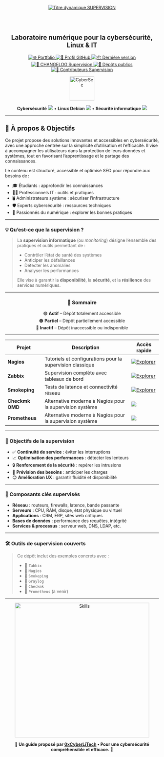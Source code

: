 <div align="center">

  <br></br>
  
  <a href="https://github.com/0xCyberLiTech">
    <img src="https://readme-typing-svg.herokuapp.com?font=JetBrains+Mono&size=50&duration=6000&pause=1000000000&color=FF0048&center=true&vCenter=true&width=1100&lines=%3ESUPERVISION_" alt="Titre dynamique SUPERVISION" />
  </a>
  
  <br></br>  
  
  <h2>Laboratoire numérique pour la cybersécurité, Linux & IT</h2>

  <p align="center">
      <a href="https://0xcyberlitech.github.io/">
        <img src="https://img.shields.io/badge/Portfolio-0xCyberLiTech-181717?logo=github&style=flat-square" alt="🌐 Portfolio" />
      </a>
      <a href="https://github.com/0xCyberLiTech">
        <img src="https://img.shields.io/badge/Profil-GitHub-181717?logo=github&style=flat-square" alt="🔗 Profil GitHub" />
      </a>
      <a href="https://github.com/0xCyberLiTech/Supervision/releases/latest">
        <img src="https://img.shields.io/github/v/release/0xCyberLiTech/Supervision?label=version&style=flat-square&color=blue" alt="📦 Dernière version" />
      </a>
      <a href="https://github.com/0xCyberLiTech/Supervision/blob/main/CHANGELOG.md">
        <img src="https://img.shields.io/badge/📄%20Changelog-Supervision-blue?style=flat-square" alt="📄 CHANGELOG Supervision" />
      </a>
      <a href="https://github.com/0xCyberLiTech?tab=repositories">
        <img src="https://img.shields.io/badge/Dépôts-publics-blue?style=flat-square" alt="📂 Dépôts publics" />
      </a>
      <a href="https://github.com/0xCyberLiTech/Supervision/graphs/contributors">
        <img src="https://img.shields.io/badge/👥%20Contributeurs-cliquez%20ici-007ec6?style=flat-square" alt="👥 Contributeurs Supervision" />
      </a>
  </p>

</div>

<!-- Optimisation SEO : supervision informatique, monitoring, Nagios, Zabbix, Smokeping, administration système, sécurité informatique, Linux, Debian, tutoriels supervision, guides monitoring, alertes réseau, performance réseau, open source, ressources techniques, IT, professionnels, étudiants, passionnés, gestion d’infrastructure, surveillance réseau, outils de supervision. -->

<div align="center">
  <img src="https://img.icons8.com/fluency/96/000000/cyber-security.png" alt="CyberSec" width="80"/>
</div>

<div align="center">
  <p>
    <strong>Cybersécurité</strong> <img src="https://img.icons8.com/color/24/000000/lock--v1.png"/> • <strong>Linux Debian</strong> <img src="https://img.icons8.com/color/24/000000/linux.png"/> • <strong>Sécurité informatique</strong> <img src="https://img.icons8.com/color/24/000000/shield-security.png"/>
  </p>
</div>

---

## 🚀 À propos & Objectifs

Ce projet propose des solutions innovantes et accessibles en cybersécurité, avec une approche centrée sur la simplicité d’utilisation et l’efficacité. Il vise à accompagner les utilisateurs dans la protection de leurs données et systèmes, tout en favorisant l’apprentissage et le partage des connaissances.

Le contenu est structuré, accessible et optimisé SEO pour répondre aux besoins de :
- 🎓 Étudiants : approfondir les connaissances
- 👨‍💻 Professionnels IT : outils et pratiques
- 🖥️ Administrateurs système : sécuriser l’infrastructure
- 🛡️ Experts cybersécurité : ressources techniques
- 🚀 Passionnés du numérique : explorer les bonnes pratiques

---

### 💡 Qu’est-ce que la supervision ?

> La **supervision informatique** (ou *monitoring*) désigne l’ensemble des pratiques et outils permettant de :
> 
> - Contrôler l’état de santé des systèmes
> - Anticiper les défaillances
> - Détecter les anomalies
> - Analyser les performances
> 
> Elle vise à garantir la **disponibilité**, la **sécurité**, et la **résilience** des services numériques.

---

<div align="center" style="margin-bottom: 10px;">

### 🧭 **Sommaire**

🟢 **Actif** – Dépôt totalement accessible  
🟠 **Partiel** – Dépôt partiellement accessible  
🔴 **Inactif** – Dépôt inaccessible ou indisponible

</div>

---

<div align="center">

| Projet            | Description                                                 | Accès rapide |
|------------------|-------------------------------------------------------------|--------------|
| **Nagios**        | Tutoriels et configurations pour la supervision classique  | [![Explorer](https://img.shields.io/badge/EXPLORER-4CAF50?style=for-the-badge&logo=github&logoColor=white)](https://github.com/0xCyberLiTech/Nagios/blob/main/README.md) |
| **Zabbix**        | Supervision complète avec tableaux de bord                 | [![Explorer](https://img.shields.io/badge/EXPLORER-4CAF50?style=for-the-badge&logo=github&logoColor=white)](https://github.com/0xCyberLiTech/Zabbix/blob/main/README.md) |
| **Smokeping**     | Tests de latence et connectivité réseau                    | [![Explorer](https://img.shields.io/badge/EXPLORER-4CAF50?style=for-the-badge&logo=github&logoColor=white)](https://github.com/0xCyberLiTech/Smokeping/blob/main/README.md) |
| **Checkmk OMD**   | Alternative moderne à Nagios pour la supervision système   | [<img src="https://img.shields.io/badge/EXPLORER-red?style=for-the-badge&logo=github&logoColor=white" />](https://github.com/0xCyberLiTech/Supervision/blob/main/README.md) |
| **Prometheus**   | Alternative moderne à Nagios pour la supervision système   | [<img src="https://img.shields.io/badge/EXPLORER-red?style=for-the-badge&logo=github&logoColor=white" />](https://github.com/0xCyberLiTech/Supervision/blob/main/README.md) |

</div>

---

### 🎯 Objectifs de la supervision

- ✅ **Continuité de service** : éviter les interruptions
- 📈 **Optimisation des performances** : détecter les lenteurs
- 🔒 **Renforcement de la sécurité** : repérer les intrusions
- 🔁 **Prévision des besoins** : anticiper les charges
- 😊 **Amélioration UX** : garantir fluidité et disponibilité

---

### 🧩 Composants clés supervisés

- **Réseau** : routeurs, firewalls, latence, bande passante
- **Serveurs** : CPU, RAM, disque, état physique ou virtuel
- **Applications** : CRM, ERP, sites web critiques
- **Bases de données** : performance des requêtes, intégrité
- **Services & processus** : serveur web, DNS, LDAP, etc.

---

### 🛠️ Outils de supervision couverts

> Ce dépôt inclut des exemples concrets avec :
> 
> - 🧰 `Zabbix`
> - 🧰 `Nagios`
> - 🧰 `Smokeping`
> - 🧰 `Graylog`
> - 🧰 `Checkmk`
> - 🧰 `Prometheus` (à venir)

---

<div align="center">
  <a href="https://github.com/0xCyberLiTech" target="_blank" rel="noopener">
    <img src="https://skillicons.dev/icons?i=linux,debian,bash,docker,nginx,git,vim,python,markdown" alt="Skills" width="440">
  </a>
</div>

<p align="center">
  <b>🔐 Un guide proposé par <a href="https://github.com/0xCyberLiTech">0xCyberLiTech</a> • Pour une cybersécurité compréhensible et efficace. 🔐</b>
</p>
